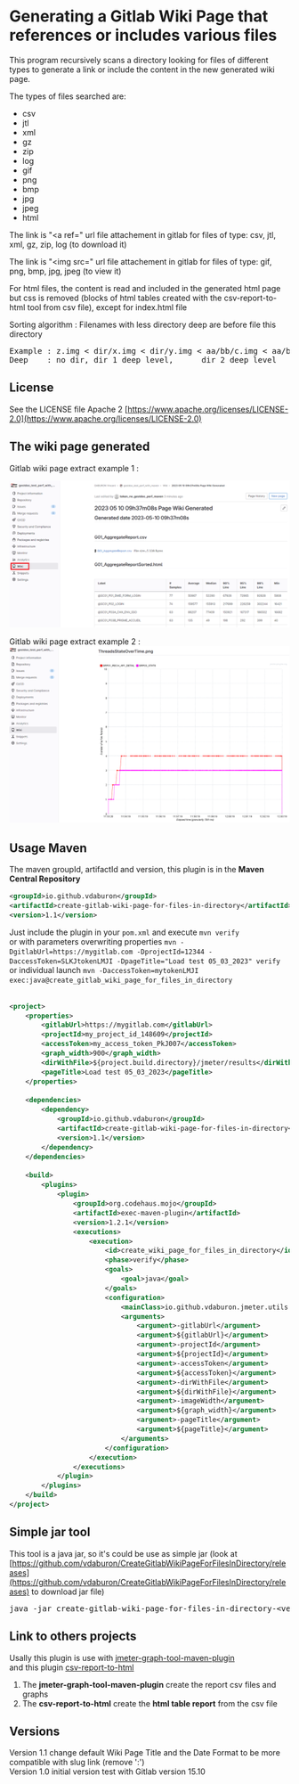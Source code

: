 # Generating a Gitlab Wiki Page that references or includes various files
This program recursively scans a directory looking for files of different types to generate a link or include the content in the new generated wiki page.

The types of files searched are:
 * csv
 * jtl
 * xml
 * gz
 * zip
 * log
 * gif
 * png
 * bmp
 * jpg
 * jpeg
 * html
 
The link is "&lt;a ref=" url file attachement in gitlab for files of type: csv, jtl, xml, gz, zip, log (to download it)

The link is "<img src=" url file attachement in gitlab for files of type: gif, png, bmp, jpg, jpeg (to view it)

For html files, the content is read and included in the generated html page but css is removed (blocks of html tables created with the csv-report-to-html tool from csv file), except for index.html file

Sorting algorithm : Filenames with less directory deep are before file this directory
<pre>
Example : z.img < dir/x.img < dir/y.img < aa/bb/c.img < aa/bb/d.img
Deep    : no dir, dir 1 deep level,      dir 2 deep level
</pre>

## License
See the LICENSE file Apache 2 [https://www.apache.org/licenses/LICENSE-2.0](https://www.apache.org/licenses/LICENSE-2.0)

## The wiki page generated
Gitlab wiki page extract example 1 :

![wiki_page extract 1](doc/images/wiki_page_extract.png)

Gitlab wiki page extract example 2 :
![wiki_page extract 2](doc/images/wiki_page_extract2.png)


## Usage Maven
The maven groupId, artifactId and version, this plugin is in the **Maven Central Repository**

```xml
<groupId>io.github.vdaburon</groupId>
<artifactId>create-gitlab-wiki-page-for-files-in-directory</artifactId>
<version>1.1</version>
```
Just include the plugin in your `pom.xml` and execute `mvn verify` <br>
or with parameters overwriting properties `mvn -DgitlabUrl=https://mygitlab.com -DprojectId=12344 -DaccessToken=SLKJtokenLMJI -DpageTitle="Load test 05_03_2023" verify`<br>
or individual launch `mvn -DaccessToken=mytokenLMJI exec:java@create_gitlab_wiki_page_for_files_in_directory`

```xml

<project>
    <properties>
        <gitlabUrl>https://mygitlab.com</gitlabUrl>
        <projectId>my_project_id_148609</projectId>
        <accessToken>my_access_token_PkJ007</accessToken>
        <graph_width>900</graph_width>
        <dirWithFile>${project.build.directory}/jmeter/results</dirWithFile>
        <pageTitle>Load test 05_03_2023</pageTitle>
    </properties>

    <dependencies>
        <dependency>
            <groupId>io.github.vdaburon</groupId>
            <artifactId>create-gitlab-wiki-page-for-files-in-directory</artifactId>
            <version>1.1</version>
        </dependency>
    </dependencies>

    <build>
        <plugins>
            <plugin>
                <groupId>org.codehaus.mojo</groupId>
                <artifactId>exec-maven-plugin</artifactId>
                <version>1.2.1</version>
                <executions>
                    <execution>
                        <id>create_wiki_page_for_files_in_directory</id>
                        <phase>verify</phase>
                        <goals>
                            <goal>java</goal>
                        </goals>
                        <configuration>
                            <mainClass>io.github.vdaburon.jmeter.utils.WikiPageGenerator</mainClass>
                            <arguments>
                                <argument>-gitlabUrl</argument>
                                <argument>${gitlabUrl}</argument>
                                <argument>-projectId</argument>
                                <argument>${projectId}</argument>
                                <argument>-accessToken</argument>
                                <argument>${accessToken}</argument>
                                <argument>-dirWithFile</argument>
                                <argument>${dirWithFile}</argument>
                                <argument>-imageWidth</argument>
                                <argument>${graph_width}</argument>
                                <argument>-pageTitle</argument>
                                <argument>${pageTitle}</argument>
                            </arguments>
                        </configuration>
                    </execution>
                </executions>
            </plugin>
        </plugins>
    </build>
</project>
```
## Simple jar tool
This tool is a java jar, so it's could be use as simple jar (look at [https://github.com/vdaburon/CreateGitlabWikiPageForFilesInDirectory/releases](https://github.com/vdaburon/CreateGitlabWikiPageForFilesInDirectory/releases) to download jar file)
<pre>
java -jar create-gitlab-wiki-page-for-files-in-directory-&lt;version&gt;.jar -gitlabUrl https://mygitlab.com -projectId 148609 -accessToken WaBcDefNwHzJ44dPkJ007 -dirWithFile C:/result -imageWidth 950
</pre>

## Link to others projects
Usally this plugin is use with [jmeter-graph-tool-maven-plugin](https://github.com/vdaburon/jmeter-graph-tool-maven-plugin)<br>
and this plugin [csv-report-to-html](https://github.com/vdaburon/JMReportCsvToHtml)
1) The **jmeter-graph-tool-maven-plugin** create the report csv files and graphs
2) The **csv-report-to-html** create the **html table report** from the csv file

## Versions
Version 1.1 change default Wiki Page Title and the Date Format to be more compatible with slug link (remove ':')<br>
Version 1.0 initial version test with Gitlab version 15.10

